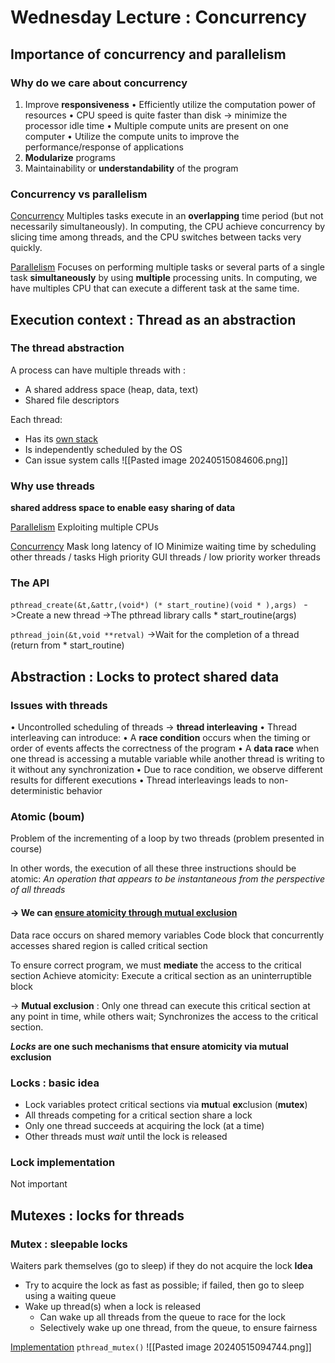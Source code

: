 

# Wednesday Lecture : Concurrency 


## Importance of concurrency and parallelism 
### Why do we care about concurrency
1. Improve **responsiveness**
	• Efficiently utilize the computation power of resources
		• CPU speed is quite faster than disk → minimize the processor idle time
	• Multiple compute units are present on one computer
		• Utilize the compute units to improve the performance/response of applications
2. **Modularize** programs
3. Maintainability or **understandability** of the program


### Concurrency vs parallelism 
<u>Concurrency</u>
Multiples tasks execute in an **overlapping** time period (but not
necessarily simultaneously). In computing, the CPU achieve concurrency by slicing time among threads, and the CPU switches between tacks very quickly. 

<u>Parallelism</u>
Focuses on performing multiple tasks or several parts of a single task **simultaneously** by using **multiple** processing units. In computing, we have multiples CPU that can execute a different task at the same time. 

## Execution context : Thread as an abstraction
### The thread abstraction 
A process can have multiple threads with : 
- A shared address space (heap, data, text)
- Shared file descriptors

Each thread: 
- Has its <u>own stack</u>
- Is independently scheduled by the OS
- Can issue system calls 
![[Pasted image 20240515084606.png]]

### Why use threads 

**shared address space to enable easy sharing of data** 

<u>Parallelism</u>
Exploiting multiple CPUs

<u>Concurrency</u>
Mask long latency of IO
	Minimize waiting time by scheduling other threads / tasks
High priority GUI threads / low priority worker threads

### The API 
`pthread_create(&t,&attr,(void*) (* start_routine)(void * ),args) ` 
->Create a new thread 
->The pthread library calls * start_routine(args)

`pthread_join(&t,void **retval)` 
->Wait for the completion of a thread 
	(return from * start_routine)

## Abstraction : Locks to protect shared data
### Issues with threads 
• Uncontrolled scheduling of threads → **thread interleaving**
• Thread interleaving can introduce:
	• A **race condition** occurs when the timing or order of events affects the correctness of the program
	• A **data race** when one thread is accessing a mutable variable while another thread is writing to it without any synchronization
• Due to race condition, we observe different results for different executions
	• Thread interleavings leads to non-deterministic behavior

### Atomic (boum)
Problem of the incrementing of a loop by two threads (problem presented in course)

In other words, the execution of all these three instructions should be atomic:
*An operation that appears to be instantaneous from the perspective of all threads*

#### -> We can <u>ensure atomicity through mutual exclusion</u> 
Data race occurs on shared memory variables
Code block that concurrently accesses shared region is called critical section

To ensure correct program, we must **mediate** the access to the critical section 
	Achieve atomicity: Execute a critical section as an uninterruptible block

-> **Mutual exclusion** : Only one thread can execute this critical section at any point
in time, while others wait; Synchronizes the access to the critical section. 

***Locks* are one such mechanisms that ensure atomicity via mutual exclusion**


### Locks : basic idea
- Lock variables protect critical sections via **mut**ual **ex**clusion (**mutex**)
- All threads competing for a critical section share a lock
- Only one thread succeeds at acquiring the lock (at a time)
- Other threads must *wait* until the lock is released
### Lock implementation 

Not important

## Mutexes : locks for threads

### Mutex : sleepable locks
Waiters park themselves (go to sleep) if they do not acquire the lock
**Idea**
- Try to acquire the lock as fast as possible; if failed, then go to sleep using a waiting queue
- Wake up thread(s) when a lock is released 
	- Can wake up all threads from the queue to race for the lock 
	- Selectively wake up one thread, from the queue, to ensure fairness

<U>Implementation</U>
`pthread_mutex()` 
![[Pasted image 20240515094744.png]]
